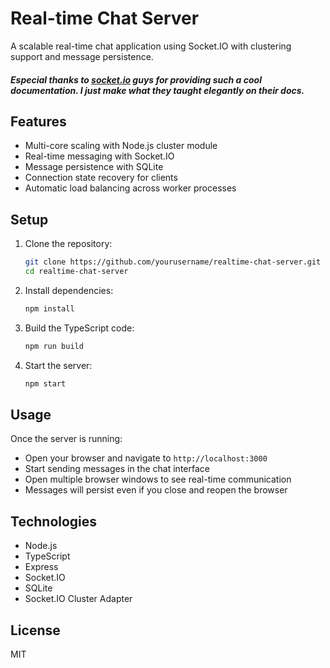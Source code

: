 # Real-time Chat Server

A scalable real-time chat application using Socket.IO with clustering support and message persistence.
#### *Especial thanks to [socket.io](https://socket.io) guys for providing such a cool documentation. I just make what they taught elegantly on their docs.*

## Features

- Multi-core scaling with Node.js cluster module
- Real-time messaging with Socket.IO
- Message persistence with SQLite
- Connection state recovery for clients
- Automatic load balancing across worker processes

## Setup

1. Clone the repository:
   ```bash
   git clone https://github.com/yourusername/realtime-chat-server.git
   cd realtime-chat-server
   ```

2. Install dependencies:
   ```bash
   npm install
   ```

3. Build the TypeScript code:
   ```bash
   npm run build
   ```

4. Start the server:
   ```bash
   npm start
   ```

## Usage

Once the server is running:

- Open your browser and navigate to `http://localhost:3000`
- Start sending messages in the chat interface
- Open multiple browser windows to see real-time communication
- Messages will persist even if you close and reopen the browser

## Technologies

- Node.js
- TypeScript
- Express
- Socket.IO
- SQLite
- Socket.IO Cluster Adapter

## License

MIT